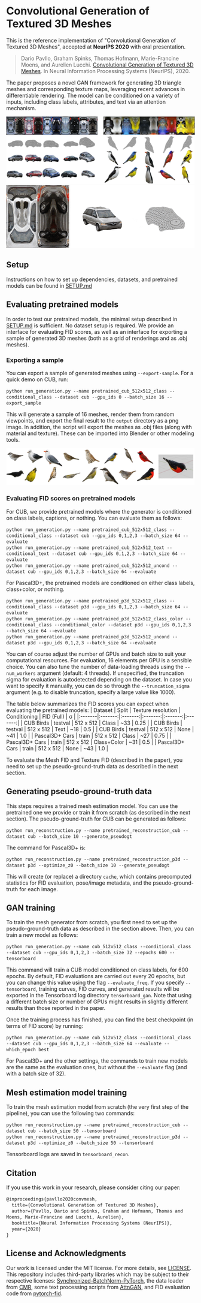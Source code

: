 # Convolutional Generation of Textured 3D Meshes

This is the reference implementation of "Convolutional Generation of Textured 3D Meshes", accepted at **NeurIPS 2020** with oral presentation.

> Dario Pavllo, Graham Spinks, Thomas Hofmann, Marie-Francine Moens, and Aurelien Lucchi. [Convolutional Generation of Textured 3D Meshes](https://arxiv.org/abs/2006.07660). In Neural Information Processing Systems (NeurIPS), 2020.

The paper proposes a novel GAN framework for generating 3D triangle meshes and corresponding texture maps, leveraging recent advances in differentiable rendering. The model can be conditioned on a variety of inputs, including class labels, attributes, and text via an attention mechanism.

![](images/teaser.jpg)
<img src="images/animation.gif" width="768px" alt="" />

## Setup
Instructions on how to set up dependencies, datasets, and pretrained models can be found in [SETUP.md](SETUP.md)

## Evaluating pretrained models
In order to test our pretrained models, the minimal setup described in [SETUP.md](SETUP.md) is sufficient. No dataset setup is required.
We provide an interface for evaluating FID scores, as well as an interface for exporting a sample of generated 3D meshes (both as a grid of renderings and as .obj meshes).

### Exporting a sample
You can export a sample of generated meshes using `--export-sample`. For a quick demo on CUB, run:
```
python run_generation.py --name pretrained_cub_512x512_class --conditional_class --dataset cub --gpu_ids 0 --batch_size 16 --export_sample
```
This will generate a sample of 16 meshes, render them from random viewpoints, and export the final result to the `output` directory as a png image. In addition, the script will export the meshes as .obj files (along with material and texture). These can be imported into Blender or other modeling tools.

![](images/export.jpg)

### Evaluating FID scores on pretrained models
For CUB, we provide pretrained models where the generator is conditioned on class labels, captions, or nothing. You can evaluate them as follows:
```
python run_generation.py --name pretrained_cub_512x512_class --conditional_class --dataset cub --gpu_ids 0,1,2,3 --batch_size 64 --evaluate
python run_generation.py --name pretrained_cub_512x512_text --conditional_text --dataset cub --gpu_ids 0,1,2,3 --batch_size 64 --evaluate
python run_generation.py --name pretrained_cub_512x512_uncond --dataset cub --gpu_ids 0,1,2,3 --batch_size 64 --evaluate
```

For Pascal3D+, the pretrained models are conditioned on either class labels, class+color, or nothing.
```
python run_generation.py --name pretrained_p3d_512x512_class --conditional_class --dataset p3d --gpu_ids 0,1,2,3 --batch_size 64 --evaluate
python run_generation.py --name pretrained_p3d_512x512_class_color --conditional_class --conditional_color --dataset p3d --gpu_ids 0,1,2,3 --batch_size 64 --evaluate
python run_generation.py --name pretrained_p3d_512x512_uncond --dataset p3d --gpu_ids 0,1,2,3 --batch_size 64 --evaluate
```
You can of course adjust the number of GPUs and batch size to suit your computational resources. For evaluation, 16 elements per GPU is a sensible choice. You can also tune the number of data-loading threads using the `--num_workers` argument (default: 4 threads). If unspecified, the truncation sigma for evaluation is autodetected depending on the dataset. In case you want to specify it manually, you can do so through the `--truncation_sigma` argument (e.g. to disable truncation, specify a large value like 1000).

The table below summarizes the FID scores you can expect when evaluating the pretrained models:
| Dataset | Split | Texture resolution | Conditioning |  FID (Full) | σ |
|:-------|:-------:|:-------:|:-------:|:-------:|:-------:|
| CUB Birds | testval  | 512 x 512 | Class | ~33 | 0.25 |
| CUB Birds | testval  | 512 x 512 | Text | ~18 | 0.5 |
| CUB Birds | testval  | 512 x 512 | None | ~41 | 1.0 |
| Pascal3D+ Cars | train  | 512 x 512 | Class  | ~27 | 0.75 |
| Pascal3D+ Cars | train  | 512 x 512 | Class+Color | ~31 | 0.5 |
| Pascal3D+ Cars | train  | 512 x 512 | None  | ~43 | 1.0 |


To evaluate the Mesh FID and Texture FID (described in the paper), you need to set up the pseudo-ground-truth data as described in the next section.

## Generating pseudo-ground-truth data
This steps requires a trained mesh estimation model. You can use the pretrained one we provide or train it from scratch (as described in the next section).
The pseudo-ground-truth for CUB can be generated as follows:
```
python run_reconstruction.py --name pretrained_reconstruction_cub --dataset cub --batch_size 10 --generate_pseudogt
```
The command for Pascal3D+ is:
```
python run_reconstruction.py --name pretrained_reconstruction_p3d --dataset p3d --optimize_z0 --batch_size 10 --generate_pseudogt
```

This will create (or replace) a directory `cache`, which contains precomputed statistics for FID evaluation, pose/image metadata, and the pseudo-ground-truth for each image.


## GAN training
To train the mesh generator from scratch, you first need to set up the pseudo-ground-truth data as described in the section above. Then, you can train a new model as follows:
```
python run_generation.py --name cub_512x512_class --conditional_class --dataset cub --gpu_ids 0,1,2,3 --batch_size 32 --epochs 600 --tensorboard
```
This command will train a CUB model conditioned on class labels, for 600 epochs. By default, FID evaluations are carried out every 20 epochs, but you can change this value using the flag `--evaluate_freq`. If you specify `--tensorboard`, training curves, FID curves, and generated results will be exported in the Tensorboard log directory `tensorboard_gan`. Note that using a different batch size or number of GPUs might results in slightly different results than those reported in the paper.

Once the training process has finished, you can find the best checkpoint (in terms of FID score) by running:
```
python run_generation.py --name cub_512x512_class --conditional_class --dataset cub --gpu_ids 0,1,2,3 --batch_size 64 --evaluate --which_epoch best
```

For Pascal3D+ and the other settings, the commands to train new models are the same as the evaluation ones, but without the `--evaluate` flag (and with a batch size of 32).

## Mesh estimation model training
To train the mesh estimation model from scratch (the very first step of the pipeline), you can use the following two commands:
```
python run_reconstruction.py --name pretrained_reconstruction_cub --dataset cub --batch_size 50 --tensorboard
python run_reconstruction.py --name pretrained_reconstruction_p3d --dataset p3d --optimize_z0 --batch_size 50 --tensorboard
```
Tensorboard logs are saved in `tensorboard_recon`.

## Citation
If you use this work in your research, please consider citing our paper:
```
@inproceedings{pavllo2020convmesh,
  title={Convolutional Generation of Textured 3D Meshes},
  author={Pavllo, Dario and Spinks, Graham and Hofmann, Thomas and Moens, Marie-Francine and Lucchi, Aurelien},
  booktitle={Neural Information Processing Systems (NeurIPS)},
  year={2020}
}
```

## License and Acknowledgments
Our work is licensed under the MIT license. For more details, see [LICENSE](LICENSE).
This repository includes third-party libraries which may be subject to their respective licenses: [Synchronized-BatchNorm-PyTorch](https://github.com/vacancy/Synchronized-BatchNorm-PyTorch), the data loader from [CMR](https://github.com/akanazawa/cmr), some text processing scripts from [AttnGAN](https://github.com/taoxugit/AttnGAN), and FID evaluation code from [pytorch-fid](https://github.com/mseitzer/pytorch-fid).
